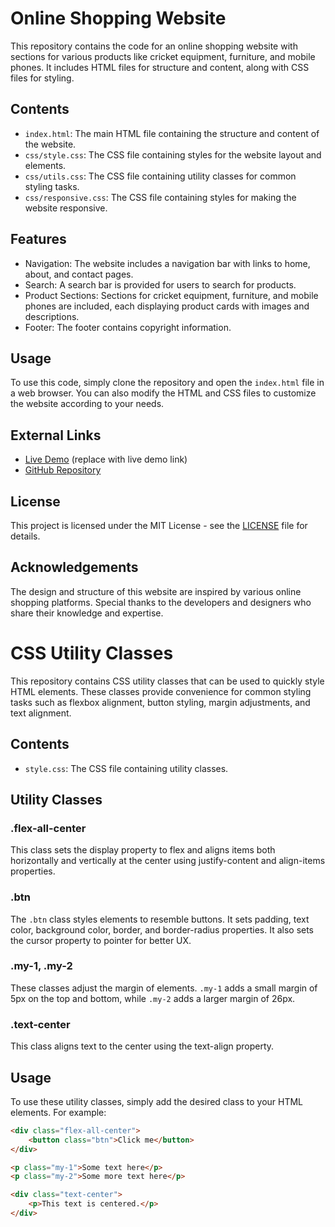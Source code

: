 # Online Shopping Website

This repository contains the code for an online shopping website with sections for various products like cricket equipment, furniture, and mobile phones. It includes HTML files for structure and content, along with CSS files for styling.

## Contents

- `index.html`: The main HTML file containing the structure and content of the website.
- `css/style.css`: The CSS file containing styles for the website layout and elements.
- `css/utils.css`: The CSS file containing utility classes for common styling tasks.
- `css/responsive.css`: The CSS file containing styles for making the website responsive.

## Features

- Navigation: The website includes a navigation bar with links to home, about, and contact pages.
- Search: A search bar is provided for users to search for products.
- Product Sections: Sections for cricket equipment, furniture, and mobile phones are included, each displaying product cards with images and descriptions.
- Footer: The footer contains copyright information.

## Usage

To use this code, simply clone the repository and open the `index.html` file in a web browser. You can also modify the HTML and CSS files to customize the website according to your needs.

## External Links

- [Live Demo](#) (replace with live demo link)
- [GitHub Repository](https://github.com/yourusername/repositoryname)

## License

This project is licensed under the MIT License - see the [LICENSE](LICENSE) file for details.

## Acknowledgements

The design and structure of this website are inspired by various online shopping platforms. Special thanks to the developers and designers who share their knowledge and expertise.






# CSS Utility Classes

This repository contains CSS utility classes that can be used to quickly style HTML elements. These classes provide convenience for common styling tasks such as flexbox alignment, button styling, margin adjustments, and text alignment.

## Contents

- `style.css`: The CSS file containing utility classes.
  
## Utility Classes

### .flex-all-center

This class sets the display property to flex and aligns items both horizontally and vertically at the center using justify-content and align-items properties.

### .btn

The `.btn` class styles elements to resemble buttons. It sets padding, text color, background color, border, and border-radius properties. It also sets the cursor property to pointer for better UX.

### .my-1, .my-2

These classes adjust the margin of elements. `.my-1` adds a small margin of 5px on the top and bottom, while `.my-2` adds a larger margin of 26px.

### .text-center

This class aligns text to the center using the text-align property.

## Usage

To use these utility classes, simply add the desired class to your HTML elements. For example:

```html
<div class="flex-all-center">
    <button class="btn">Click me</button>
</div>

<p class="my-1">Some text here</p>
<p class="my-2">Some more text here</p>

<div class="text-center">
    <p>This text is centered.</p>
</div>
